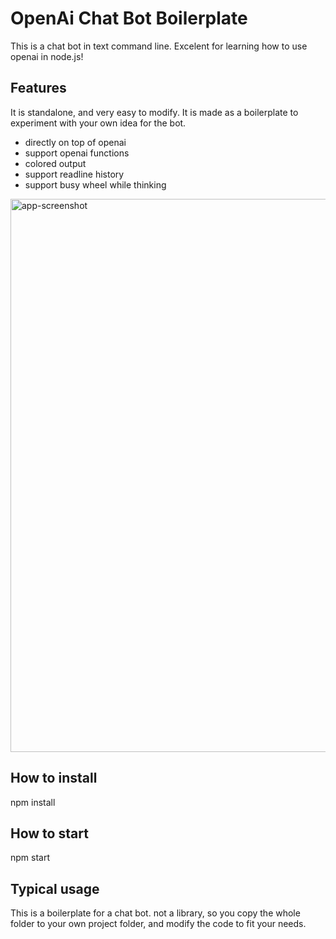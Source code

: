# OpenAi Chat Bot Boilerplate
This is a chat bot in text command line. Excelent for learning how to use openai in node.js!

## Features
It is standalone, and very easy to modify. 
It is made as a boilerplate to experiment with your own idea for the bot.

- directly on top of openai
- support openai functions
- colored output
- support readline history
- support busy wheel while thinking

<img width="885" alt="app-screenshot" src="https://github.com/jeromeetienne/openai-chatbot-nodejs/assets/252962/d0b235f8-e4aa-40bd-b09a-0bc32947abe1">

## How to install
npm install

## How to start
npm start

## Typical usage
This is a boilerplate for a chat bot. not a library, so you copy the whole folder to your own project folder, and modify the code to fit your needs.

